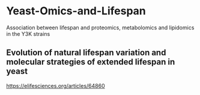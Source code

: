 # Yeast-Omics-and-Lifespan
Association between lifespan and proteomics, metabolomics and lipidomics in the Y3K strains
## Evolution of natural lifespan variation and molecular strategies of extended lifespan in yeast
https://elifesciences.org/articles/64860
